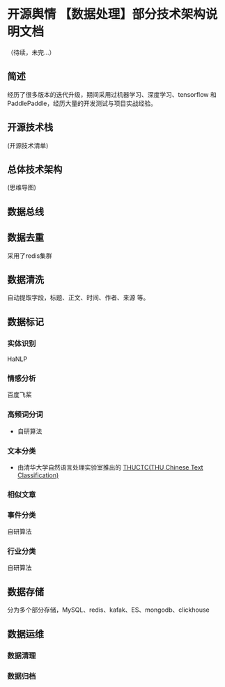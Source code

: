 # 开源舆情 【数据处理】部分技术架构说明文档
（待续，未完...）

## 简述

经历了很多版本的迭代升级，期间采用过机器学习、深度学习、tensorflow 和 PaddlePaddle，经历大量的开发测试与项目实战经验。


## 开源技术栈
(开源技术清单)


## 总体技术架构

(思维导图)


## 数据总线


## 数据去重
采用了redis集群


## 数据清洗
自动提取字段，标题、正文、时间、作者、来源 等。


## 数据标记

### 实体识别
   HaNLP

### 情感分析    
   百度飞桨

### 高频词分词
-   自研算法

### 文本分类

-  由清华大学自然语言处理实验室推出的 [THUCTC(THU Chinese Text Classification)](http://http://thuctc.thunlp.org/)

### 相似文章


### 事件分类

  自研算法

### 行业分类

   自研算法

## 数据存储

分为多个部分存储，MySQL、redis、kafak、ES、mongodb、clickhouse

## 数据运维
###  数据清理

###  数据归档